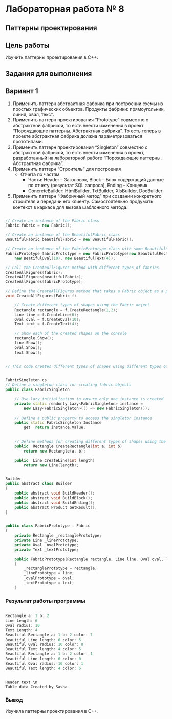 # Лабораторная работа № 8 #

## Паттерны проектирования ##

## Цель работы ##

Изучить паттерны проектирования в С++.

## Задания для выполнения ##

## Вариант 1 ##

1. Применить паттерн абстрактная фабрика при построении  схемы из простых графических объектов. Продукты фабрики: прямоугольник, линия, овал, текст.
2. Применить паттерн проектирования “Prototype” совместно с абстрактной фабрикой, то есть внести изменения в проект “Порождающие паттерны. Абстрактная фабрика”. То есть теперь в проекте абстрактная фабрика должна параметризоваться прототипами.
3. Применить паттерн проектирования  “Singleton” совместно с абстрактной фабрикой, то есть внести изменения в проект, разработанный на лабораторной работе “Порождающие паттерны. Абстрактная фабрика”.
4. Применить паттерн “Строитель” для построения
    - Отчета по частям
        - Части: Header – Заголовок, Block – Блок содержащий данные по отчету (результат SQL запроса), Ending – Концевик
        - ConcreteBuilder: HtmlBuilder, TxtBuilder, XlsBuilder, DocBuilder
5. Применить паттерн  “Фабричный метод” при создании конкретного строителя и передачи его клиенту.  Самостоятельно продумать контекст в каркасе для вызова шаблонного метода.

```c++

// Create an instance of the Fabric class
Fabric fabric = new Fabric();

// Create an instance of the BeautifulFabric class
BeautifulFabric beautifulFabric = new BeautifulFabric();

// Create an instance of the FabricPrototype class with some BeautifulShapes
FabricPrototype fabricPrototype = new FabricPrototype(new BeautifulRectangle(1, 2), new BeautifulLine(6),
    new BeatifulOval(10), new BeautifulText(4));

// Call the CreateAllFigures method with different types of fabrics
CreateAllFigures(fabric);
CreateAllFigures(beautifulFabric);
CreateAllFigures(fabricPrototype);

// Define the CreateAllFigures method that takes a Fabric object as a parameter
void CreateAllFigures(Fabric f)

    // Create different types of shapes using the Fabric object
    Rectangle rectangle = f.CreateRectangle(1,2);
    Line line = f.CreateLine(6);
    Oval oval = f.CreateOval(10);
    Text text = f.CreateText(4);

    // Show each of the created shapes on the console
    rectangle.Show();
    line.Show();
    oval.Show();
    text.Show();
 

// This code creates different types of shapes using different types of fabrics and shows them on the console.


```

```c++

FabricSingleton.cs
// Define a singleton class for creating fabric objects
public class FabricSingleton

    // Use lazy initialization to ensure only one instance is created
    private static readonly Lazy<FabricSingleton> instance =
        new Lazy<FabricSingleton>(() => new FabricSingleton());
    
    // Define a public property to access the singleton instance
    public static FabricSingleton Instance
        get  return instance.Value; 
    

    // Define methods for creating different types of shapes using the fabric object
    public  Rectangle CreateRectangle(int a, int b)
        return new Rectangle(a, b);

    public  Line CreateLine(int length)
        return new Line(length);

```

```c++

Builder
public abstract class Builder
{
    public abstract void BuildHeader();
    public abstract void BuildBlock();
    public abstract void BuildEnding();
    public abstract Product GetResult();
}

```

```c++

public class FabricPrototype : Fabric
{
    private Rectangle _rectanglePrototype;
    private Line _linePrototype;
    private Oval _ovalPrototype;
    private Text _textPrototype;

    public FabricPrototype(Rectangle rectangle, Line line, Oval oval, Text text)
    {
        _rectanglePrototype = rectangle;
        _linePrototype = line;
        _ovalPrototype = oval;
        _textPrototype = text;
    }

```

### Результат работы программы ###


```c++

Rectangle a: 1 b: 2
Line Length: 6
Oval radius: 10
Text Length: 4
Beautiful Rectangle a: 1 b: 2 color: 7
Beautiful Line length: 6 color: 5
Beautiful Oval radius: 10 color: 8
Beautiful Text length: 4 color: 5
Beautiful Rectangle a: 1 b: 2 color: 1
Beautiful Line length: 6 color: 0
Beautiful Oval radius: 10 color: 1
Beautiful Text length: 4 color: 6

```

```c++

Header text \n
Table data Created by Sasha

```

### Вывод ###

Изучила паттерны проектирования в С++.
